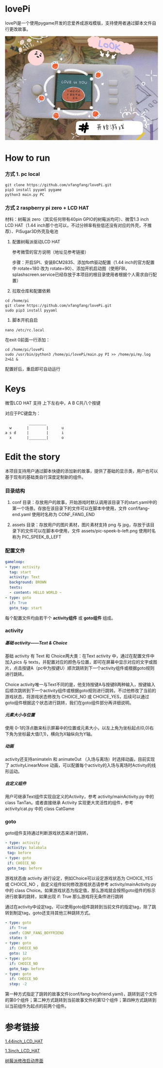 # lovePi

lovePi是一个使用pygame开发的恋爱养成游戏模版，支持使用者通过脚本文件自行更改故事。



![WechatIMG279](assets/demo.jpeg)


# How to run

### 方式 1. pc local

```
git clone https://github.com/xfangfang/lovePi.git
pip3 install pyyaml pygame
python3 main.py PC
```

### 方式 2 raspberry pi zero + LCD HAT

材料：树莓派 zero（其实任何带有40pin GPIO的树莓派均可）、微雪1.3 inch LCD HAT（1.44 inch那个也可以，不过分辨率有些低还没有对应的外壳，不推荐）、PiSugar3D外壳及电池

1. 配置树莓派驱动LCD HAT

   参考微雪的官方说明（地址见参考链接）

   步骤：开启SPI、安装BCM2835、添加fbtft驱动配置（1.44 inch的官方配置中 rotate=180 改为 rotate=90）、添加开机启动图（使用FBI，splashscreen.service已经存放于本项目的根目录使用者根据个人需求自行配置）

2. 拉取仓库和配置依赖

  ```
cd /home/pi
git clone https://github.com/xfangfang/lovePi.git
sudo pip3 install pyyaml
  ```

<!--默认分辨率为 240*240 适配waveshare 1.3 inch LCD HAT，如需更改分辨率请到 var.py 文件修改 HEIGHT 与 WIDTH 到新的值。-->

1. 脚本开机自启

`nano /etc/rc.local`

在exit 0前面一行添加：

```
cd /home/pi/lovePi
sudo /usr/bin/python3 /home/pi/lovePi/main.py PI >> /home/pi/my.log  2>&1 &
```

配置好后，重启即可自动运行



# Keys

微雪LCD HAT 支持 上下左右中，A B C共八个按键

对应于PC键盘为：

```
           ________
  w       |        |      u
a s d     |        |      i
  x       |________|      o

```



# Edit the story

本项目支持用户通过脚本快捷的添加新的故事，提供了基础的显示类，用户也可以基于现有的基础类自行深度定制新的组件。

### 目录结构

1. conf 目录：存放用户的故事，开始游戏时默认调用该目录下的start.yaml中的第一个场景。存放在该目录下的文件可以在脚本中使用，文件 conf/fang-end.yaml 使用时名称为 CONF_FANG_END

2. assets 目录：存放用户的图片素材，图片素材支持 png 与 jpg，存放于该目录下的文件可以在脚本中使用，文件 assets/pic-speek-b-left.png 使用时名称为 PIC_SPEEK_B_LEFT

### 配置文件

```yaml
gameloop:
- type: activity
  tag: start
  activity: Text
  background: BROWN
  texts:
  - content: HELLO WORLD ~
- type: goto
  if: True
  goto_tag: start

```

每个配置文件均由若干个 **activity组件** 或 **goto组件** 组成。

### activity

##### 基础 activity——Text & Choice

基础 activity 有 Text 和 Choice两大类：在Text activity 中，通过在配置文件中加入pics 与 texts，并配置对应的颜色与位置，即可在屏幕中显示对应的文字或图片，点击按键A（pc中为按键U）顺次跳转到下一个activity组件或根据goto规则进行跳转。

Choice activity唯一与Text不同的是，他支持按键A与按键B两种输入，按键输入后顺次跳转到下一个activity组件或根据goto规则进行跳转。不过他修改了当前的游戏状态，将游戏状态修改为 CHOICE_NO 或 CHOICE_YES，后续可以通过goto组件根据这个状态进行跳转，我们在goto组件部分再详细说明。

##### 元素大小与位置

使用 0-1的浮点数来标示屏幕中的位置或元素大小，以左上角为坐标起点(0,0)右下角为坐标最大值(1,1)，横向为X轴纵向为Y轴。

##### 动画

activity还支持animateIn 和 animateOut （入场与离场）时选择动画，目前实现了 activityLinearMove 动画，可以配置每个activity的入场与离场时Activity的线形运动。

##### 自定义组件

用户可继承Text组件实现自定义的Activity，参考 activity/mainActivity.py 中的 class TanTan。或者直接继承 Activity 实现更大灵活性的组件，参考 activity/cat.py 中的 class CatGame

### goto

goto组件支持通过判断游戏状态来进行跳转，

 ```yaml
- type: activity
  activity: balabala
  tag: before
- type: goto
  if: CHOICE_NO
  goto_tag: before
 ```

游戏状态由 activity 进行设定，例如Choice可以设定游戏状态为 CHOICE_YES 或 CHOICE_NO ，自定义组件如何修改游戏状态请参考  activity/mainActivity.py 中的 class Choice。如果游戏状态为指定值，那么游戏就会按照goto组件的标示进行故事的跳转，如果出现 if: True 那么游戏将无条件进行跳转

通过在activity中设定tag，可以使用goto组件跳转到当前文件的指定tag，除了跳转到制定tag，goto还支持其他三种跳转方式。

```yaml
- type: goto
  if: True
  conf: CONF_FANG_BOYFRIEND
  state: 0
- type: goto
  if: CHOICE_NO
  goto: 12
- type: goto
  if: CHOICE_NO
  goto_tag: before
- type: goto
  if: CHOICE_NO
  step: -2
```

第一种方式指定了跳转的故事文件(conf/fang-boyfriend.yaml)，跳转到这个文件的第0个组件；第二种方式跳转到当前故事文件的第12个组件；第四种方式跳转到以当前组件为起点的前两个组件。






# 参考链接

[1.44inch_LCD_HAT](http://www.waveshare.net/wiki/1.44inch_LCD_HAT)

[1.3inch_LCD_HAT](http://www.waveshare.net/wiki/1.3inch_LCD_HAT)

[树莓派修改启动界面](https://www.cnblogs.com/Java-Script/p/11095826.html)


